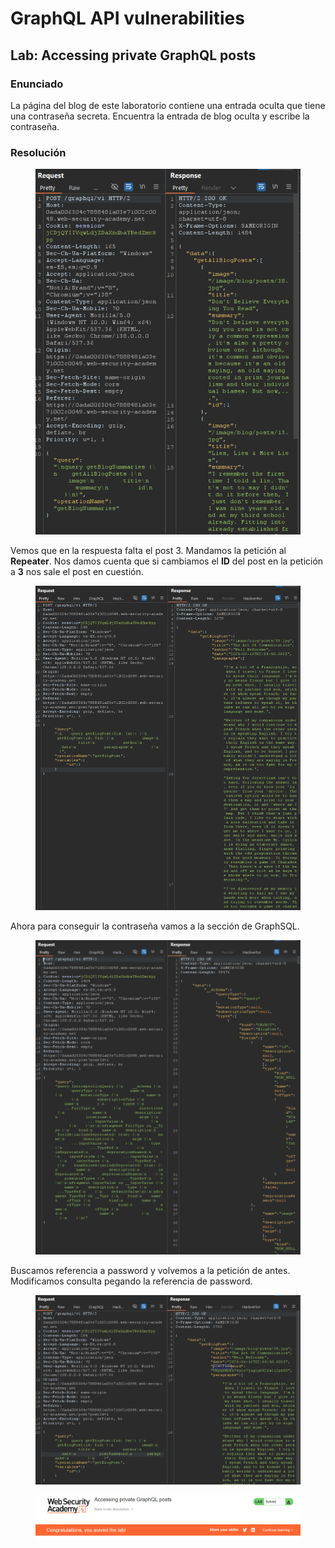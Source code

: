# GraphQL API vulnerabilities

## Lab: Accessing private GraphQL posts

### Enunciado

La página del blog de este laboratorio contiene una entrada oculta que tiene una contraseña secreta. Encuentra la entrada de blog oculta y escribe la contraseña.

### Resolución

<figure><img src="../../.gitbook/assets/image (1535).png" alt=""><figcaption></figcaption></figure>

Vemos que en la respuesta falta el post 3. Mandamos la petición al **Repeater**. Nos damos cuenta que si cambiamos el **ID** del post en la petición a **3** nos sale el post en cuestión.

<figure><img src="../../.gitbook/assets/image (1536).png" alt=""><figcaption></figcaption></figure>

Ahora para conseguir la contraseña vamos a la sección de GraphSQL.

<figure><img src="../../.gitbook/assets/image (1537).png" alt=""><figcaption></figcaption></figure>

Buscamos referencia a password y volvemos a la petición de antes. Modificamos consulta pegando la referencia de password.

<figure><img src="../../.gitbook/assets/image (1538).png" alt=""><figcaption></figcaption></figure>

<figure><img src="../../.gitbook/assets/image (1539).png" alt=""><figcaption></figcaption></figure>
